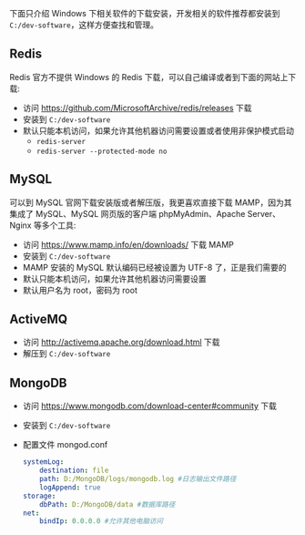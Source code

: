 下面只介绍 Windows 下相关软件的下载安装，开发相关的软件推荐都安装到 `C:/dev-software`，这样方便查找和管理。

## Redis

Redis 官方不提供 Windows 的 Redis 下载，可以自己编译或者到下面的网站上下载:

* 访问 <https://github.com/MicrosoftArchive/redis/releases>  下载
* 安装到 `C:/dev-software`
* 默认只能本机访问，如果允许其他机器访问需要设置或者使用非保护模式启动
  * `redis-server`
  * `redis-server --protected-mode no`

## MySQL

可以到 MySQL 官网下载安装版或者解压版，我更喜欢直接下载 MAMP，因为其集成了 MySQL、MySQL 网页版的客户端 phpMyAdmin、Apache Server、Nginx 等多个工具:

* 访问 <https://www.mamp.info/en/downloads/> 下载 MAMP
* 安装到 `C:/dev-software`
* MAMP 安装的 MySQL 默认编码已经被设置为 UTF-8 了，正是我们需要的
* 默认只能本机访问，如果允许其他机器访问需要设置
* 默认用户名为 root，密码为 root

## ActiveMQ

* 访问 <http://activemq.apache.org/download.html> 下载
* 解压到 `C:/dev-software`

## MongoDB

* 访问 <https://www.mongodb.com/download-center#community> 下载

* 安装到 `C:/dev-software`

* 配置文件 mongod.conf

  ```yaml
  systemLog:
      destination: file
      path: D:/MongoDB/logs/mongodb.log #日志输出文件路径
      logAppend: true
  storage:
      dbPath: D:/MongoDB/data #数据库路径
  net:
      bindIp: 0.0.0.0 #允许其他电脑访问
  ```

  ​

